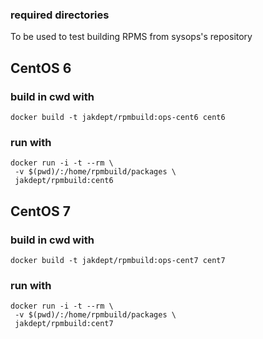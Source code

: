 
### required directories ###

To be used to test building RPMS from sysops's repository

## CentOS 6
### build in cwd with ###
```
docker build -t jakdept/rpmbuild:ops-cent6 cent6
```

### run with ###
```
docker run -i -t --rm \
 -v $(pwd)/:/home/rpmbuild/packages \
 jakdept/rpmbuild:cent6
```

## CentOS 7 ##
### build in cwd with ###
```
docker build -t jakdept/rpmbuild:ops-cent7 cent7
```

### run with ###
```
docker run -i -t --rm \
 -v $(pwd)/:/home/rpmbuild/packages \
 jakdept/rpmbuild:cent7
```
